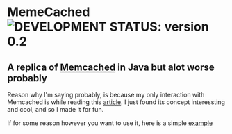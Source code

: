 # MemeCached &nbsp; ![DEVELOPMENT STATUS: version 0.2](https://badgen.net/badge/DEVELOPMENT%20STATUS/version%200.2/green)
## A replica of [Memcached](https://memcached.org/) in Java but alot worse probably

Reason why I'm saying probably, is because my only interaction with Memcached is while reading this [article](https://quuxplusone.github.io/blog/2022/01/06/memcached-interview/).
I just found its concept interessting and cool, and so I made it for fun.

If for some reason however you want to use it, here is a simple [example](UsageExample.java)
